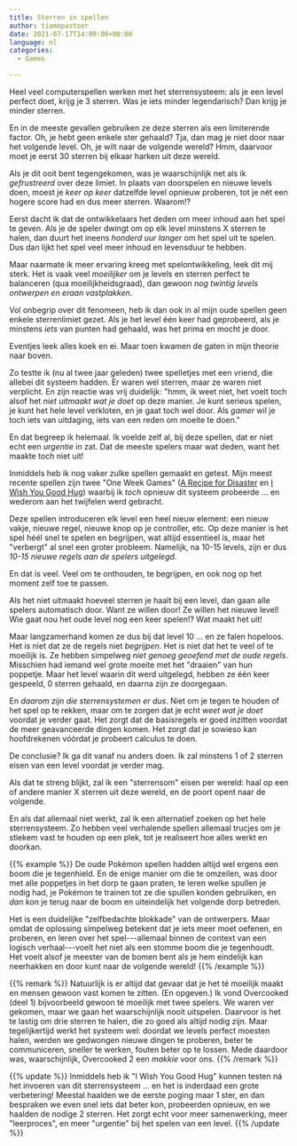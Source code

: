 ```yaml
---
title: Sterren in spellen
author: tiamopastoor
date: 2021-07-17T14:00:00+00:00
language: nl
categories:
  - Games

---
```

Heel veel computerspellen werken met het sterrensysteem: als je een level perfect doet, krijg je 3 sterren. Was je iets minder legendarisch? Dan krijg je minder sterren.

En in de meeste gevallen gebruiken ze deze sterren als een limiterende factor. Oh, je hebt geen enkele ster gehaald? Tja, dan mag je niet door naar het volgende level. Oh, je wilt naar de volgende wereld? Hmm, daarvoor moet je eerst 30 sterren bij elkaar harken uit deze wereld.

Als je dit ooit bent tegengekomen, was je waarschijnlijk net als ik _gefrustreerd_ over deze limiet. In plaats van doorspelen en nieuwe levels doen, moest je _keer op keer_ datzelfde level opnieuw proberen, tot je nét een hogere score had en dus meer sterren. Waarom!? 

Eerst dacht ik dat de ontwikkelaars het deden om meer inhoud aan het spel te geven. Als je de speler dwingt om op elk level minstens X sterren te halen, dan duurt het ineens _honderd uur langer_ om het spel uit te spelen. Dus dan lijkt het spel veel meer inhoud en levensduur te hebben.

Maar naarmate ik meer ervaring kreeg met spelontwikkeling, leek dit mij sterk. Het is vaak veel _moeilijker_ om je levels en sterren perfect te balanceren (qua moeilijkheidsgraad), dan gewoon _nog twintig levels ontwerpen en eraan vastplakken_.

Vol onbegrip over dit fenomeen, heb ik dan ook in al mijn oude spellen geen enkele sterrenlimiet gezet. Als je het level één keer had geprobeerd, als je minstens _iets_ van punten had gehaald, was het prima en mocht je door. 

Eventjes leek alles koek en ei. Maar toen kwamen de gaten in mijn theorie naar boven.

Zo testte ik (nu al twee jaar geleden) twee spelletjes met een vriend, die allebei dit systeem hadden. Er waren wel sterren, maar ze waren niet verplicht. En zijn reactie was vrij duidelijk: "hmm, ik weet niet, het voelt toch alsof het _niet uitmaakt wat je doet_ op deze manier. Je kunt serieus spelen, je kunt het hele level verkloten, en je gaat toch wel door. Als _gamer_ wil je toch iets van uitdaging, iets van een reden om moeite te doen."

En dat begreep ik helemaal. Ik voelde zelf al, bij deze spellen, dat er niet echt een _urgentie_ in zat. Dat de meeste spelers maar wat deden, want het maakte toch niet uit!

Inmiddels heb ik nog vaker zulke spellen gemaakt en getest. Mijn meest recente spellen zijn twee "One Week Games" ([A Recipe for Disaster][1] en [I Wish You Good Hug][2]) waarbij ik _toch_ opnieuw dit systeem probeerde ... en wederom aan het twijfelen werd gebracht.

Deze spellen introduceren elk level een heel nieuw element: een nieuw vakje, nieuwe regel, nieuwe knop op je controller, etc. Op deze manier is het spel héél snel te spelen en begrijpen, wat altijd essentieel is, maar het "verbergt" al snel een groter probleem. Namelijk, na 10-15 levels, zijn er dus _10-15 nieuwe regels aan de spelers uitgelegd_. 

En dat is veel. Veel om te onthouden, te begrijpen, en ook nog op het moment zelf toe te passen.

Als het niet uitmaakt hoeveel sterren je haalt bij een level, dan gaan alle spelers automatisch door. Want ze willen door! Ze willen het nieuwe level! Wie gaat nou het oude level nog een keer spelen!? Wat maakt het uit!

Maar langzamerhand komen ze dus bij dat level 10 ... en ze falen hopeloos. Het is niet dat ze de regels niet _begrijpen_. Het is niet dat het te veel of te moeilijk is. Ze hebben simpelweg _niet genoeg geoefend met de oude regels_. Misschien had iemand wel grote moeite met het "draaien" van hun poppetje. Maar het level waarin dit werd uitgelegd, hebben ze één keer gespeeld, 0 sterren gehaald, en daarna zijn ze doorgegaan.

En _daarom zijn die sterrensystemen er dus_. Niet om je tegen te houden of het spel op te rekken, maar om te zorgen dat je echt _weet wat je doet_ voordat je verder gaat. Het zorgt dat de basisregels er goed inzitten voordat de meer geavanceerde dingen komen. Het zorgt dat je sowieso kan hoofdrekenen vóórdat je probeert calculus te doen.

De conclusie? Ik ga dit vanaf nu anders doen. Ik zal minstens 1 of 2 sterren eisen van een level voordat je verder mag.

Als dat te streng blijkt, zal ik een "sterrensom" eisen per wereld: haal op een of andere manier X sterren uit deze wereld, en de poort opent naar de volgende.

En als dat allemaal niet werkt, zal ik een alternatief zoeken op het hele sterrensysteem. Zo hebben veel verhalende spellen allemaal trucjes om je stiekem vast te houden op een plek, tot je realiseert hoe alles werkt en doorkan. 

{{% example %}}
De oude Pokémon spellen hadden altijd wel ergens een boom die je tegenhield. En de enige manier om die te omzeilen, was door met alle poppetjes in het dorp te gaan praten, te leren welke spullen je nodig had, je Pokémon te trainen tot ze die spullen konden gebruiken, en _dan_ kon je terug naar de boom en uiteindelijk het volgende dorp betreden.

Het is een duidelijke "zelfbedachte blokkade" van de ontwerpers. Maar omdat de oplossing simpelweg betekent dat je iets meer moet oefenen, en proberen, en leren over het spel---allemaal binnen de context van een logisch verhaal---voelt het niet als een stomme boom die je tegenhoudt. Het voelt alsof je meester van de bomen bent als je hem eindelijk kan neerhakken en door kunt naar de volgende wereld!
{{% /example %}}

{{% remark %}}
Natuurlijk is er altijd dat gevaar dat je het té moeilijk maakt en mensen gewoon vast komen te zitten. (En opgeven.) Ik vond Overcooked (deel 1) bijvoorbeeld gewoon té moeilijk met twee spelers. We waren ver gekomen, maar we gaan het waarschijnlijk nooit uitspelen. Daarvoor is het te lastig om drie sterren te halen, die zo goed als altijd nodig zijn. Maar tegelijkertijd werkt het systeem wel: doordat we levels perfect moesten halen, werden we gedwongen nieuwe dingen te proberen, beter te communiceren, sneller te werken, fouten beter op te lossen. Mede daardoor was, waarschijnlijk, Overcooked 2 een _makkie_ voor ons.
{{% /remark %}}

{{% update %}}
Inmiddels heb ik "I Wish You Good Hug" kunnen testen ná het invoeren van dit sterrensysteem ... en het is inderdaad een grote verbetering! Meestal haalden we de eerste poging maar 1 ster, en dan bespraken we even snel iets dat beter kon, probeerden opnieuw, en we haalden de nodige 2 sterren. Het zorgt echt voor meer samenwerking, meer "leerproces", en meer "urgentie" bij het spelen van een level.
{{% /update %}}

 [1]: https://pandaqi.com/a-recipe-for-disaster
 [2]: https://pandaqi.com/i-wish-you-good-hug
